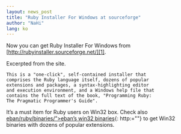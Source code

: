 ```yaml
---
layout: news_post
title: "Ruby Installer For Windows at sourceforge"
author: "NaHi"
lang: ko
---
```


Now you can get Ruby Installer For Windows from
[http://rubyinstaller.sourceforge.net/][1].

Excerpted from the site.

    
    This is a "one-click", self-contained installer that
    comprises the Ruby language itself, dozens of popular
    extensions and packages, a syntax-highlighting editor
    and execution environment, and a Windows help file that
    contains the full text of the book, "Programming Ruby:
    The Pragmatic Programmer's Guide". 

It’s a must item for Ruby users on Win32 box. Check also
[eban/ruby/binaries/”&gt;eban’s win32 binaries][2]{: http:=""} to get
Win32 binaries with dozens of popular extensions.



[1]: http://rubyinstaller.sourceforge.net/ 
[2]: http://www.dm4lab.to/&lt;sub&gt;usa/ruby/index_en.html#download%E2%80%9D&gt;usa%E2%80%99s%20binaries&lt;/a&gt;%20and%0A&lt;a%20href= 
